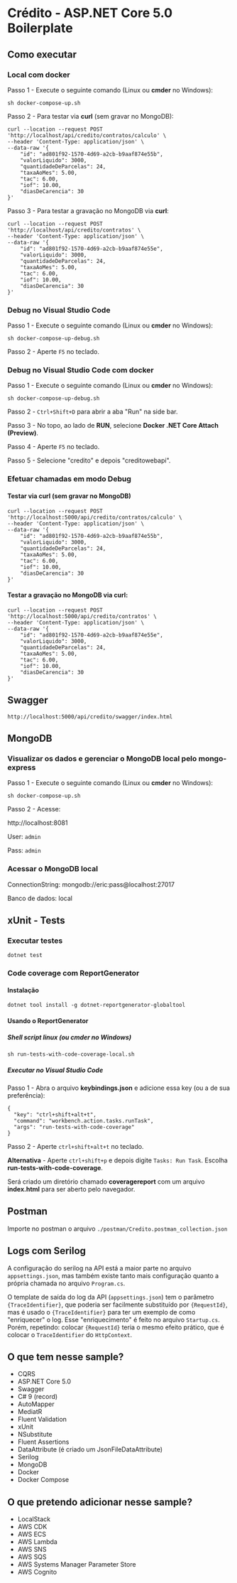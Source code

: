 # Crédito - ASP.NET Core 5.0 Boilerplate

## Como executar

### Local com docker

Passo 1 - Execute o seguinte comando (Linux ou **cmder** no Windows):

`sh docker-compose-up.sh`

Passo 2 - Para testar via **curl** (sem gravar no MongoDB):

```
curl --location --request POST 'http://localhost/api/credito/contratos/calculo' \
--header 'Content-Type: application/json' \
--data-raw '{
    "id": "ad801f92-1570-4d69-a2cb-b9aaf874e55b",
    "valorLiquido": 3000,
    "quantidadeDeParcelas": 24,
    "taxaAoMes": 5.00,
    "tac": 6.00,
    "iof": 10.00,
    "diasDeCarencia": 30
}'
```

Passo 3 - Para testar a gravação no MongoDB via **curl**:

```
curl --location --request POST 'http://localhost/api/credito/contratos' \
--header 'Content-Type: application/json' \
--data-raw '{
    "id": "ad801f92-1570-4d69-a2cb-b9aaf874e55e",
    "valorLiquido": 3000,
    "quantidadeDeParcelas": 24,
    "taxaAoMes": 5.00,
    "tac": 6.00,
    "iof": 10.00,
    "diasDeCarencia": 30
}'
```

### Debug no Visual Studio Code

Passo 1 - Execute o seguinte comando (Linux ou **cmder** no Windows):

`sh docker-compose-up-debug.sh`

Passo 2 - Aperte `F5` no teclado.

### Debug no Visual Studio Code com docker

Passo 1 - Execute o seguinte comando (Linux ou **cmder** no Windows):

`sh docker-compose-up-debug.sh`

Passo 2 - `Ctrl+Shift+D` para abrir a aba "Run" na side bar.

Passo 3 - No topo, ao lado de **RUN**, selecione **Docker .NET Core Attach (Preview)**.

Passo 4 - Aperte `F5` no teclado.

Passo 5 - Selecione "credito" e depois "creditowebapi".


### Efetuar chamadas em modo Debug

#### Testar via curl (sem gravar no MongoDB)

```
curl --location --request POST 'http://localhost:5000/api/credito/contratos/calculo' \
--header 'Content-Type: application/json' \
--data-raw '{
    "id": "ad801f92-1570-4d69-a2cb-b9aaf874e55b",
    "valorLiquido": 3000,
    "quantidadeDeParcelas": 24,
    "taxaAoMes": 5.00,
    "tac": 6.00,
    "iof": 10.00,
    "diasDeCarencia": 30
}'
```

#### Testar a gravação no MongoDB via curl:

```
curl --location --request POST 'http://localhost:5000/api/credito/contratos' \
--header 'Content-Type: application/json' \
--data-raw '{
    "id": "ad801f92-1570-4d69-a2cb-b9aaf874e55e",
    "valorLiquido": 3000,
    "quantidadeDeParcelas": 24,
    "taxaAoMes": 5.00,
    "tac": 6.00,
    "iof": 10.00,
    "diasDeCarencia": 30
}'
```


## Swagger

`http://localhost:5000/api/credito/swagger/index.html`


## MongoDB

### Visualizar os dados e gerenciar o MongoDB local pelo mongo-express

Passo 1 - Execute o seguinte comando (Linux ou **cmder** no Windows):

`sh docker-compose-up.sh`

Passo 2 - Acesse:

http://localhost:8081

User: `admin`

Pass: `admin`

### Acessar o MongoDB local

ConnectionString: mongodb://eric:pass@localhost:27017

Banco de dados: local


## xUnit - Tests

### Executar testes

`dotnet test`

### Code coverage com ReportGenerator

#### Instalação

`dotnet tool install -g dotnet-reportgenerator-globaltool`

#### Usando o ReportGenerator

##### Shell script linux (ou cmder no Windows)

`sh run-tests-with-code-coverage-local.sh`

##### Executar no Visual Studio Code

Passo 1 - Abra o arquivo **keybindings.json** e adicione essa key (ou a de sua preferência):

```
{
  "key": "ctrl+shift+alt+t",
  "command": "workbench.action.tasks.runTask",
  "args": "run-tests-with-code-coverage"
}
```

Passo 2 - Aperte `ctrl+shift+alt+t` no teclado.

**Alternativa** - Aperte `ctrl+shift+p` e depois digite `Tasks: Run Task`. Escolha **run-tests-with-code-coverage**.

Será criado um diretório chamado **coveragereport** com um arquivo **index.html** para ser aberto pelo navegador.


## Postman

Importe no postman o arquivo `./postman/Credito.postman_collection.json`


## Logs com Serilog

A configuração do serilog na API está a maior parte no arquivo `appsettings.json`, mas também existe tanto mais configuração quanto a própria chamada no arquivo `Program.cs`.

O template de saída do log da API (`appsettings.json`) tem o parâmetro `{TraceIdentifier}`, que poderia ser facilmente substituído por `{RequestId}`, mas é usado o `{TraceIdentifier}` para ter um exemplo de como "enriquecer" o log. Esse "enriquecimento" é feito no arquivo `Startup.cs`. Porém, repetindo: colocar `{RequestId}` teria o mesmo efeito prático, que é colocar o `TraceIdentifier` do `HttpContext`.


## O que tem nesse sample?

* CQRS
* ASP.NET Core 5.0
* Swagger
* C# 9 (record)
* AutoMapper
* MediatR
* Fluent Validation
* xUnit
* NSubstitute
* Fluent Assertions
* DataAttribute (é criado um JsonFileDataAttribute)
* Serilog
* MongoDB
* Docker
* Docker Compose

## O que pretendo adicionar nesse sample?

* LocalStack
* AWS CDK
* AWS ECS
* AWS Lambda
* AWS SNS
* AWS SQS
* AWS Systems Manager Parameter Store
* AWS Cognito

